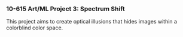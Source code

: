 ### 10-615 Art/ML Project 3: Spectrum Shift

This project aims to create optical illusions that hides images within a colorblind color space.

